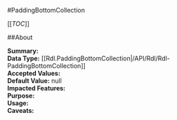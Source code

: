 #PaddingBottomCollection

[[_TOC_]]

##About

**Summary:**   
**Data Type:** [[Rdl.PaddingBottomCollection|/API/Rdl/Rdl-PaddingBottomCollection]]  
**Accepted Values:**   
**Default Value:** null  
**Impacted Features:**   
**Purpose:**   
**Usage:**   
**Caveats:**   

